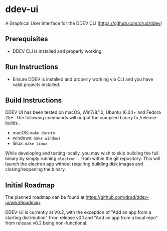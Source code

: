 # ddev-ui
A Graphical User Interface for the DDEV CLI (https://github.com/drud/ddev)

## Prerequisites
* DDEV CLI is installed and properly working.

## Run Instructions
* Ensure DDEV is installed and properly working via CLI and you have valid projects installed.

## Build Instructions
DDEV UI has been tested on macOS, Win7/8/10, Ubuntu 16.04+ and Fedora 25+. The following commands will output the compiled binary to /release-builds .

* macOS: `make darwin` 
* windows: `make windows`
* linux: `make linux`

While developing and testing locally, you may wish to skip building the full binary by simply running `electron .` from within the git repository. This will launch the electron app without requiring building disk images and closing/reopening the binary.

## Initial Roadmap
The planned roadmap can be found at 
https://github.com/drud/ddev-ui/wiki/Roadmap.

DDEV-UI is currently at V0.2, with the exception of "Add an app from a starting distribution" from release v0.1 and "Add an app from a local repo" from release v0.2 being non-functional.
